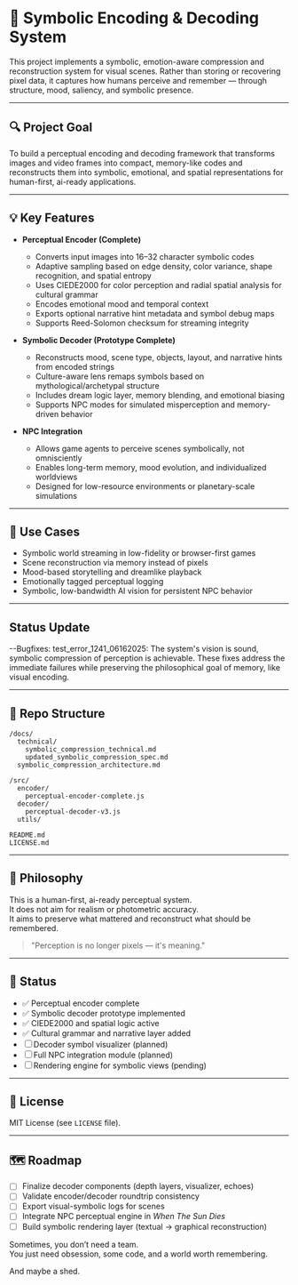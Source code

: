 # 🧠 Symbolic Encoding & Decoding System

This project implements a symbolic, emotion-aware compression and reconstruction system for visual scenes. Rather than storing or recovering pixel data, it captures how humans perceive and remember — through structure, mood, saliency, and symbolic presence.

---

## 🔍 Project Goal

To build a perceptual encoding and decoding framework that transforms images and video frames into compact, memory-like codes and reconstructs them into symbolic, emotional, and spatial representations for human-first, ai-ready applications.

---

## 💡 Key Features

- **Perceptual Encoder (Complete)**
  - Converts input images into 16–32 character symbolic codes
  - Adaptive sampling based on edge density, color variance, shape recognition, and spatial entropy
  - Uses CIEDE2000 for color perception and radial spatial analysis for cultural grammar
  - Encodes emotional mood and temporal context
  - Exports optional narrative hint metadata and symbol debug maps
  - Supports Reed-Solomon checksum for streaming integrity

- **Symbolic Decoder (Prototype Complete)**
  - Reconstructs mood, scene type, objects, layout, and narrative hints from encoded strings
  - Culture-aware lens remaps symbols based on mythological/archetypal structure
  - Includes dream logic layer, memory blending, and emotional biasing
  - Supports NPC modes for simulated misperception and memory-driven behavior

- **NPC Integration**
  - Allows game agents to perceive scenes symbolically, not omnisciently
  - Enables long-term memory, mood evolution, and individualized worldviews
  - Designed for low-resource environments or planetary-scale simulations

---

## 🧠 Use Cases

- Symbolic world streaming in low-fidelity or browser-first games  
- Scene reconstruction via memory instead of pixels  
- Mood-based storytelling and dreamlike playback  
- Emotionally tagged perceptual logging  
- Symbolic, low-bandwidth AI vision for persistent NPC behavior

---

## Status Update
--Bugfixes: test_error_1241_06162025:
The system's vision is sound, symbolic compression of perception is achievable. These fixes address the immediate failures while preserving the philosophical goal of memory, like visual encoding.

---

## 📁 Repo Structure

```
/docs/
  technical/
    symbolic_compression_technical.md
    updated_symbolic_compression_spec.md
  symbolic_compression_architecture.md

/src/
  encoder/
    perceptual-encoder-complete.js
  decoder/
    perceptual-decoder-v3.js
  utils/

README.md
LICENSE.md
```

---

## 📜 Philosophy

This is a human-first, ai-ready perceptual system.  
It does not aim for realism or photometric accuracy.  
It aims to preserve what mattered and reconstruct what should be remembered.  

> "Perception is no longer pixels — it's meaning."

---

## 🧪 Status

- ✅ Perceptual encoder complete  
- ✅ Symbolic decoder prototype implemented  
- ✅ CIEDE2000 and spatial logic active  
- ✅ Cultural grammar and narrative layer added  
- ☐ Decoder symbol visualizer (planned)  
- ☐ Full NPC integration module (planned)  
- ☐ Rendering engine for symbolic views (pending)

---

## 🧷 License

MIT License (see `LICENSE` file).

---

## 🗺️ Roadmap

- [ ] Finalize decoder components (depth layers, visualizer, echoes)
- [ ] Validate encoder/decoder roundtrip consistency
- [ ] Export visual-symbolic logs for scenes
- [ ] Integrate NPC perceptual engine in *When The Sun Dies*
- [ ] Build symbolic rendering layer (textual → graphical reconstruction)

Sometimes, you don’t need a team.  
You just need obsession, some code, and a world worth remembering.

And maybe a shed.

